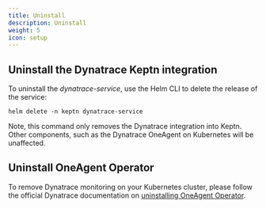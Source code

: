 ```yaml
---
title: Uninstall
description: Uninstall
weight: 5
icon: setup
---
```


## Uninstall the Dynatrace Keptn integration

To uninstall the *dynatrace-service*, use the Helm CLI to delete the release of the service:

```console
helm delete -n keptn dynatrace-service
```

Note, this command only removes the Dynatrace integration into Keptn. Other components, such as the Dynatrace OneAgent on Kubernetes will be unaffected.

## Uninstall OneAgent Operator

To remove Dynatrace monitoring on your Kubernetes cluster, please follow the official Dynatrace documentation on [uninstalling OneAgent Operator](https://www.dynatrace.com/support/help/shortlink/kubernetes-manage-helm#uninstall-oneagent-operator).
